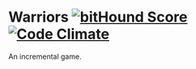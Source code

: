 # Warriors [![bitHound Score](https://www.bithound.io/github/kellyirc/Warriors/badges/score.svg)](https://www.bithound.io/github/kellyirc/Warriors) [![Code Climate](https://codeclimate.com/github/kellyirc/Warriors/badges/gpa.svg)](https://codeclimate.com/github/kellyirc/Warriors)
An incremental game.
